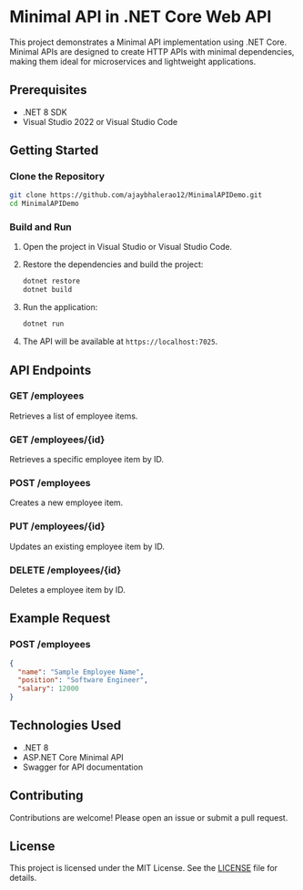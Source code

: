 ﻿# Minimal API in .NET Core Web API

This project demonstrates a Minimal API implementation using .NET Core. Minimal APIs are designed to create HTTP APIs with minimal dependencies, making them ideal for microservices and lightweight applications.

## Prerequisites

- .NET 8 SDK
- Visual Studio 2022 or Visual Studio Code

## Getting Started

### Clone the Repository

```bash
git clone https://github.com/ajaybhalerao12/MinimalAPIDemo.git
cd MinimalAPIDemo
```

### Build and Run

1. Open the project in Visual Studio or Visual Studio Code.
2. Restore the dependencies and build the project:

    ```bash
    dotnet restore
    dotnet build
    ```

3. Run the application:

    ```bash
    dotnet run
    ```

4. The API will be available at `https://localhost:7025`.

## API Endpoints

### GET /employees

Retrieves a list of employee items.

### GET /employees/{id}

Retrieves a specific employee item by ID.

### POST /employees

Creates a new employee item.

### PUT /employees/{id}

Updates an existing employee item by ID.

### DELETE /employees/{id}

Deletes a employee item by ID.

## Example Request

### POST /employees

```json
{  
  "name": "Sample Employee Name",
  "position": "Software Engineer",
  "salary": 12000  
}
```

## Technologies Used

- .NET 8
- ASP.NET Core Minimal API
- Swagger for API documentation

## Contributing

Contributions are welcome! Please open an issue or submit a pull request.

## License

This project is licensed under the MIT License. See the [LICENSE](LICENSE) file for details.
